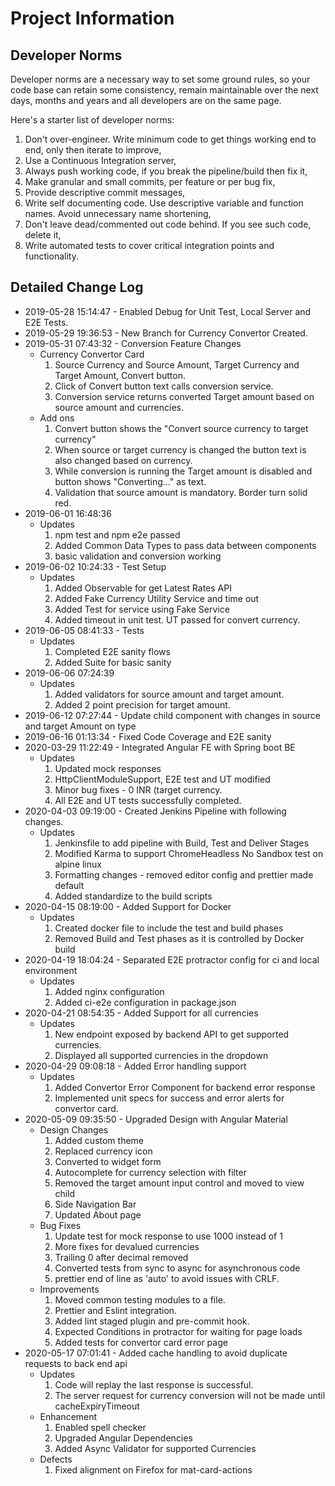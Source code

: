 # Project Information

## Developer Norms

Developer norms are a necessary way to set some ground rules, so your code base can retain some consistency, remain maintainable over the next days, months and years and all developers are on the same page.

Here's a starter list of developer norms:

1. Don't over-engineer. Write minimum code to get things working end to end, only then iterate to improve,
2. Use a Continuous Integration server,
3. Always push working code, if you break the pipeline/build then fix it,
4. Make granular and small commits, per feature or per bug fix,
5. Provide descriptive commit messages,
6. Write self documenting code. Use descriptive variable and function names. Avoid unnecessary name shortening,
7. Don't leave dead/commented out code behind. If you see such code, delete it,
8. Write automated tests to cover critical integration points and functionality.

## Detailed Change Log

* 2019-05-28 15:14:47 - Enabled Debug for Unit Test, Local Server and E2E Tests.
* 2019-05-29 19:36:53 - New Branch for Currency Convertor Created.
* 2019-05-31 07:43:32 - Conversion Feature Changes
  * Currency Convertor Card
    1. Source Currency and Source Amount, Target Currency and Target Amount, Convert button.
    2. Click of Convert button text calls conversion service.
    3. Conversion service returns converted Target amount based on source amount and currencies.
  * Add ons
    1. Convert button shows the "Convert source currency to target currency"
    2. When source or target currency is changed the button text is also changed based on currency.
    3. While conversion is running the Target amount is disabled and button shows "Converting..." as text.
    4. Validation that source amount is mandatory. Border turn solid red.
* 2019-06-01 16:48:36
  * Updates
    1. npm test and npm e2e passed
    2. Added Common Data Types to pass data between components
    3. basic validation and conversion working
* 2019-06-02 10:24:33 - Test Setup
  * Updates
    1. Added Observable for get Latest Rates API
    2. Added Fake Currency Utility Service and time out
    3. Added Test for service using Fake Service
    4. Added timeout in unit test. UT passed for convert currency.
* 2019-06-05 08:41:33 - Tests
  * Updates
    1. Completed E2E sanity flows
    2. Added Suite for basic sanity
* 2019-06-06 07:24:39
  * Updates
    1. Added validators for source amount and target amount.
    2. Added 2 point precision for target amount.
* 2019-06-12 07:27:44 - Update child component with changes in source and target Amount on type
* 2019-06-16 01:13:34 - Fixed Code Coverage and E2E sanity
* 2020-03-29 11:22:49 - Integrated Angular FE with Spring boot BE
  * Updates
    1. Updated mock responses
    2. HttpClientModuleSupport, E2E test and UT modified
    3. Minor bug fixes - 0 INR (target currency.
    4. All E2E and UT tests successfully completed.
* 2020-04-03 09:19:00 - Created Jenkins Pipeline with following changes.
  * Updates
    1. Jenkinsfile to add pipeline with Build, Test and Deliver Stages
    2. Modified Karma to support ChromeHeadless No Sandbox test on alpine linux
    3. Formatting changes - removed editor config and prettier made default
    4. Added standardize to the build scripts
* 2020-04-15 08:19:00 - Added Support for Docker
  * Updates
    1. Created docker file to include the test and build phases
    2. Removed Build and Test phases as it is controlled by Docker build
* 2020-04-19 18:04:24 - Separated E2E protractor config for ci and local environment
  * Updates
    1. Added nginx configuration
    2. Added ci-e2e configuration in package.json
* 2020-04-21 08:54:35 - Added Support for all currencies
  * Updates
    1. New endpoint exposed by backend API to get supported currencies.
    2. Displayed all supported currencies in the dropdown
* 2020-04-29 09:08:18 - Added Error handling support
  * Updates
    1. Added Convertor Error Component for backend error response
    2. Implemented unit specs for success and error alerts for convertor card.
* 2020-05-09 09:35:50 - Upgraded Design with Angular Material
  * Design Changes
    1. Added custom theme
    2. Replaced currency icon
    3. Converted to widget form
    4. Autocomplete for currency selection with filter
    5. Removed the target amount input control and moved to view child
    6. Side Navigation Bar
    7. Updated About page
  * Bug Fixes
    1. Update test for mock response to use 1000 instead of 1
    2. More fixes for devalued currencies
    3. Trailing 0 after decimal removed
    4. Converted tests from sync to async for asynchronous code
    5. prettier end of line as 'auto' to avoid issues with CRLF.
  * Improvements
    1. Moved common testing modules to a file.
    2. Prettier and Eslint integration.
    3. Added lint staged plugin and pre-commit hook.
    4. Expected Conditions in protractor for waiting for page loads
    5. Added tests for convertor card error page
* 2020-05-17 07:01:41 - Added cache handling to avoid duplicate requests to back end api
  * Updates
    1. Code will replay the last response is successful.
    2. The server request for currency conversion will not be made until cacheExpiryTimeout
  * Enhancement
    1. Enabled spell checker
    2. Upgraded Angular Dependencies
    3. Added Async Validator for supported Currencies
  * Defects
    1. Fixed alignment on Firefox for mat-card-actions
